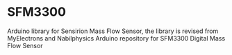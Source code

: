 # SFM3300
Arduino library for Sensirion Mass Flow Sensor, the library is revised from MyElectrons and Nabilphysics Arduino repository for SFM3300 Digital Mass Flow Sensor
